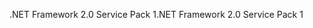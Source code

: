 <span data-ttu-id="58754-101">.NET Framework 2.0 Service Pack 1</span><span class="sxs-lookup"><span data-stu-id="58754-101">.NET Framework 2.0 Service Pack 1</span></span>